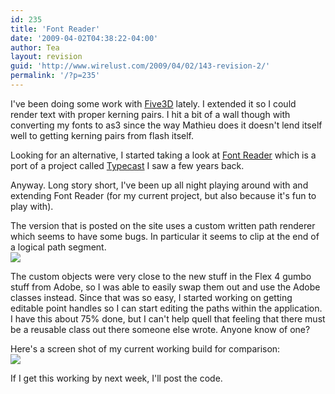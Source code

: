 ```yaml
---
id: 235
title: 'Font Reader'
date: '2009-04-02T04:38:22-04:00'
author: Tea
layout: revision
guid: 'http://www.wirelust.com/2009/04/02/143-revision-2/'
permalink: '/?p=235'
---
```


I've been doing some work with [Five3D](http://five3d.mathieu-badimon.com/) lately. I extended it so I could render text with proper kerning pairs. I hit a bit of a wall though with converting my fonts to as3 since the way Mathieu does it doesn't lend itself well to getting kerning pairs from flash itself.

Looking for an alternative, I started taking a look at [Font Reader](http://www.sephiroth.it/weblog/archives/2007/07/fontreader_convert_truetype_fonts_in.php) which is a port of a project called [Typecast](https://typecast.dev.java.net/) I saw a few years back.

Anyway. Long story short, I've been up all night playing around with and extending Font Reader (for my current project, but also because it's fun to play with).

The version that is posted on the site uses a custom written path renderer which seems to have some bugs. In particular it seems to clip at the end of a logical path segment.  
![](http://www.wirelust.com/img/entries/FontRenderer1.png)

The custom objects were very close to the new stuff in the Flex 4 gumbo stuff from Adobe, so I was able to easily swap them out and use the Adobe classes instead. Since that was so easy, I started working on getting editable point handles so I can start editing the paths within the application. I have this about 75% done, but I can't help quell that feeling that there must be a reusable class out there someone else wrote. Anyone know of one?

Here's a screen shot of my current working build for comparison:  
![](http://www.wirelust.com/img/entries/FontRenderer2.png)

If I get this working by next week, I'll post the code.
